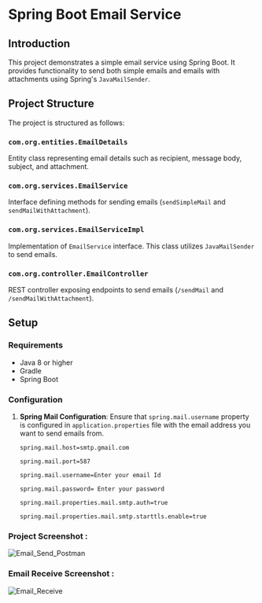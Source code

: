 # Spring Boot Email Service

## Introduction

This project demonstrates a simple email service using Spring Boot. It provides functionality to send both simple emails and emails with attachments using Spring's `JavaMailSender`.

## Project Structure

The project is structured as follows:

### `com.org.entities.EmailDetails`

Entity class representing email details such as recipient, message body, subject, and attachment.

### `com.org.services.EmailService`

Interface defining methods for sending emails (`sendSimpleMail` and `sendMailWithAttachment`).

### `com.org.services.EmailServiceImpl`

Implementation of `EmailService` interface. This class utilizes `JavaMailSender` to send emails.

### `com.org.controller.EmailController`

REST controller exposing endpoints to send emails (`/sendMail` and `/sendMailWithAttachment`).

## Setup

### Requirements

- Java 8 or higher
- Gradle 
- Spring Boot

### Configuration

1. **Spring Mail Configuration**: Ensure that `spring.mail.username` property is configured in `application.properties` file with the email address you want to send emails from.

   ```properties
   spring.mail.host=smtp.gmail.com

   spring.mail.port=587
   
   spring.mail.username=Enter your email Id
   
   spring.mail.password= Enter your password
   
   spring.mail.properties.mail.smtp.auth=true
   
   spring.mail.properties.mail.smtp.starttls.enable=true

### Project Screenshot : 
![Email_Send_Postman](https://github.com/nikhilshinde95/Spring_Boot_Email_Service_App/assets/171656624/7cdeb435-1342-4a74-bcad-fd41a4d3d474)

### Email Receive Screenshot : 
![Email_Receive](https://github.com/nikhilshinde95/Spring_Boot_Email_Service_App/assets/171656624/748391cc-81bb-45f8-99c8-50512a2a8f58)
